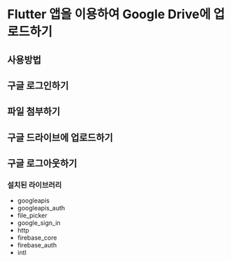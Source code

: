 # Flutter 앱을 이용하여 Google Drive에 업로드하기


## 사용방법

## 구글 로그인하기

## 파일 첨부하기

## 구글 드라이브에 업로드하기

## 구글 로그아웃하기

### 설치된 라이브러리
- googleapis
- googleapis_auth
- file_picker
- google_sign_in
- http
- firebase_core
- firebase_auth
- intl